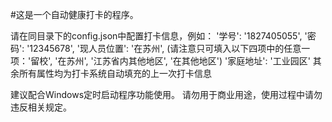 #这是一个自动健康打卡的程序。

请在同目录下的config.json中配置打卡信息，例如：
'学号': '1827405055',
'密码': '12345678',
'现人员位置': '在苏州',      (请注意只可填入以下四项中的任意一项：'留校', '在苏州', '江苏省内其他地区', '在其他地区')
'家庭地址': '工业园区'
其余所有属性均为打卡系统自动填充的上一次打卡信息

建议配合Windows定时启动程序功能使用。
请勿用于商业用途，使用过程中请勿违反相关规定。
